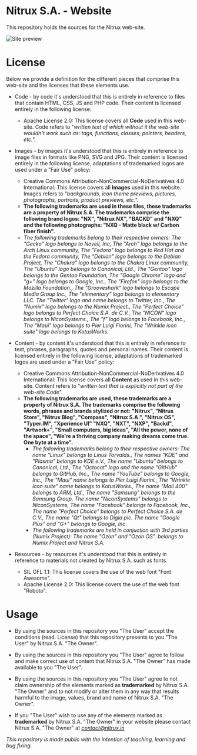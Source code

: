 Nitrux S.A. - Website
==============

This repository holds the sources for the Nitrux web-site.

![Site preview](http://i.imgur.com/VTs0IFw.png "Nitrux S.A. web-site")

License
==============

Below we provide a definition for the different pieces that comprise this web-site and the licenses that these elements use.

* Code - by code it's understood that this is entirely in reference to files that contain HTML, CSS, JS and PHP code. Their content is licensed entirely in the following license:

    * Apache License 2.0: This license covers all **Code** used in this web-site. Code refers to "*written text of which without it the web-site wouldn't work such as: tags, functions, classes, pointers, headers, etc.".*

* Images - by images it's understood that this is entirely in reference to image files in formats like PNG, SVG and JPG. Their content is licensed entirely in the following license, adaptations of trademarked logos are used under a "Fair Use" policy:

    * Creative Commons Attribution-NonCommercial-NoDerivatives 4.0 International: This license covers all **Images** used in this website. Images refers to "*backgrounds, icon theme previews, pictures, photographs, portraits, product previews, etc.".*
    * **The following trademarks are used in these files, these trademarks are a property of Nitrux S.A. The trademarks comprise the following brand logos: "NX", "Nitrux NX", "BACKD" and "NXQ" and the following photographs: "NXQ - Matte black w/ Carbon fiber finish".**
    * *The following trademarks belong to their respective owners: The "Gecko" logo belongs to Novell, Inc, The "Arch" logo belongs to the Arch Linux community, The "Fedora" logo belongs to Red Hat and the Fedora community, The "Debian" logo belongs to the Debian Project, The "Chakra" logo belongs to the Chakra Linux community, The "Ubuntu" logo belongs to Canonical, Ltd., The "Gentoo" logo belongs to the Gentoo Foundation, The "Google Chrome" logo and "g+" logo belongs to Google, Inc., The "Firefox" logo belongs to the Mozilla Foundation., The "Grooveshark" logo belongs to Escape Media Group Inc., The "elementary" logo belongs to elementary LLC. The "Twitter" logo and name belongs to Twitter, Inc., The "Numix" logo belongs to the Numix Project., The "Perfect Choice" logo belongs to Perfect Choice S.A. de C.V., The "NICON" logo belongs to NiconSystems., The "f" logo belongs to Facebook, Inc., The "Maui" logo belongs to Pier Luigi Fiorini, The "Wrinkle icon suite" logo belongs to KotusWorks.*
    
* Content - by content it's understood that this is entirely in reference to text, phrases, paragraphs, quotes and personal names. Their content is licensed entirely in the following license, adaptations of trademarked logos are used under a "Fair Use" policy:

    * Creative Commons Attribution-NonCommercial-NoDerivatives 4.0 International: This license covers all **Content** as used in this web-site. Content refers to "*written text that is explicitly not part of the web-site Code*".
    * **The following trademarks are used, these trademarks are a property of Nitrux S.A. The trademarks comprise the following words, phrases and brands stylized or not: "Nitrux", "Nitrux Store", "Nitrux Blog", "Compass",  "Nitrux S.A.", "Nitrux OS", "Typer.IM", "Xperience UI" "NXQ", "NXT", "NXP", "Backd", "Artwork+", "Small computers, big ideas", "All the power, none of the space", "We're a thriving company making dreams come true. One byte at a time".**
        * *The following trademarks belong to their respective owners: The name "Linux" belongs to Linus Torvalds., The names "KDE" and "Plasma" belongs to KDE e.V., The name "Ubuntu" belongs to Canonical, Ltd., The "Octocat" logo and the name "GitHub" belongs to GitHub, Inc., The name "YouTube" belongs to Google, Inc., The "Maui" name belongs to Pier Luigi Fiorini., The "Wrinkle icon suite" name belongs to KotusWorks., The name "Mali 400" belongs to ARM, Ltd., The name "Samsung" belongs to the Samsung Group. The name "NiconSystems" belongs to NiconSystems, The name "Facebook" belongs to Facebook, Inc., The name "Perfect Choice" belongs to Perfect Choice S.A. de C.V., The name "Qt" belongs to Digia plc. The name "Google Plus" and "G+" belongs to Google, Inc.*
        * *The following trademarks are held in conjuction with 3rd parties (Numix Project): The name "Ozon" and "Ozon OS". belongs to Numix Project and Nitrux S.A.*

* Resources - by resources it's understood that this is entirely in reference to materials not created by Nitrux S.A. such as fonts.

    * SIL OFL 1.1: This license covers the use of the web font "Font Awesome".
    * Apache License 2.0: This license covers the use of the web font "Roboto".

Usage
==============

* By using the sources in this repository you  "The User" accept the conditions (read. License) that this repository presents to you "The User" by Nitrux S.A. "The Owner".

* By using the sources in this repository you "The User"  agree to follow and make correct use of content that Nitrux S.A. "The Owner" has made available to you "The User".

* By using the sources in this repository you "The User" agree to not claim ownership of the elements marked as **trademarked** by Nitrux S.A. "The Owner" and to not modify or alter them in any way that results harmful to the image, values, brand and name of Nitrux S.A. "The Owner".

* If you "The User" wish to use any of the elements marked as **trademarked** by Nitrux S.A. "The Owner" in your website please contact Nitrux S.A. "The Owner" at *contact@nitrux.in*


*This repository is made public with the intention of teaching, learning and bug fixing.*
